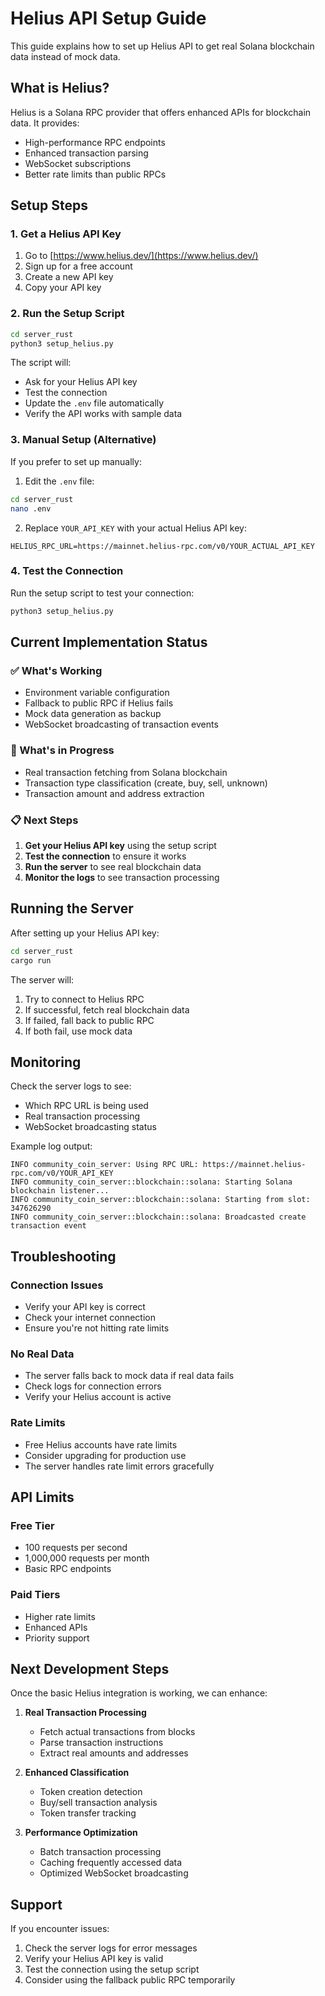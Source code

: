 # Helius API Setup Guide

This guide explains how to set up Helius API to get real Solana blockchain data instead of mock data.

## What is Helius?

Helius is a Solana RPC provider that offers enhanced APIs for blockchain data. It provides:
- High-performance RPC endpoints
- Enhanced transaction parsing
- WebSocket subscriptions
- Better rate limits than public RPCs

## Setup Steps

### 1. Get a Helius API Key

1. Go to [https://www.helius.dev/](https://www.helius.dev/)
2. Sign up for a free account
3. Create a new API key
4. Copy your API key

### 2. Run the Setup Script

```bash
cd server_rust
python3 setup_helius.py
```

The script will:
- Ask for your Helius API key
- Test the connection
- Update the `.env` file automatically
- Verify the API works with sample data

### 3. Manual Setup (Alternative)

If you prefer to set up manually:

1. Edit the `.env` file:
```bash
cd server_rust
nano .env
```

2. Replace `YOUR_API_KEY` with your actual Helius API key:
```
HELIUS_RPC_URL=https://mainnet.helius-rpc.com/v0/YOUR_ACTUAL_API_KEY
```

### 4. Test the Connection

Run the setup script to test your connection:
```bash
python3 setup_helius.py
```

## Current Implementation Status

### ✅ What's Working
- Environment variable configuration
- Fallback to public RPC if Helius fails
- Mock data generation as backup
- WebSocket broadcasting of transaction events

### 🔄 What's in Progress
- Real transaction fetching from Solana blockchain
- Transaction type classification (create, buy, sell, unknown)
- Transaction amount and address extraction

### 📋 Next Steps
1. **Get your Helius API key** using the setup script
2. **Test the connection** to ensure it works
3. **Run the server** to see real blockchain data
4. **Monitor the logs** to see transaction processing

## Running the Server

After setting up your Helius API key:

```bash
cd server_rust
cargo run
```

The server will:
1. Try to connect to Helius RPC
2. If successful, fetch real blockchain data
3. If failed, fall back to public RPC
4. If both fail, use mock data

## Monitoring

Check the server logs to see:
- Which RPC URL is being used
- Real transaction processing
- WebSocket broadcasting status

Example log output:
```
INFO community_coin_server: Using RPC URL: https://mainnet.helius-rpc.com/v0/YOUR_API_KEY
INFO community_coin_server::blockchain::solana: Starting Solana blockchain listener...
INFO community_coin_server::blockchain::solana: Starting from slot: 347626290
INFO community_coin_server::blockchain::solana: Broadcasted create transaction event
```

## Troubleshooting

### Connection Issues
- Verify your API key is correct
- Check your internet connection
- Ensure you're not hitting rate limits

### No Real Data
- The server falls back to mock data if real data fails
- Check logs for connection errors
- Verify your Helius account is active

### Rate Limits
- Free Helius accounts have rate limits
- Consider upgrading for production use
- The server handles rate limit errors gracefully

## API Limits

### Free Tier
- 100 requests per second
- 1,000,000 requests per month
- Basic RPC endpoints

### Paid Tiers
- Higher rate limits
- Enhanced APIs
- Priority support

## Next Development Steps

Once the basic Helius integration is working, we can enhance:

1. **Real Transaction Processing**
   - Fetch actual transactions from blocks
   - Parse transaction instructions
   - Extract real amounts and addresses

2. **Enhanced Classification**
   - Token creation detection
   - Buy/sell transaction analysis
   - Token transfer tracking

3. **Performance Optimization**
   - Batch transaction processing
   - Caching frequently accessed data
   - Optimized WebSocket broadcasting

## Support

If you encounter issues:
1. Check the server logs for error messages
2. Verify your Helius API key is valid
3. Test the connection using the setup script
4. Consider using the fallback public RPC temporarily 